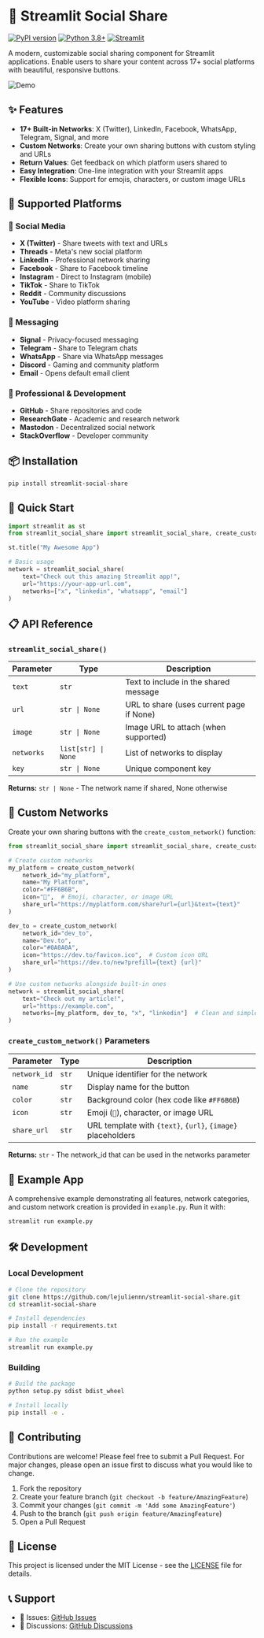 # 🚀 Streamlit Social Share

[![PyPI version](https://badge.fury.io/py/streamlit-social-share.svg)](https://badge.fury.io/py/streamlit-social-share)
[![Python 3.8+](https://img.shields.io/badge/python-3.8+-blue.svg)](https://www.python.org/downloads/)
[![Streamlit](https://img.shields.io/badge/streamlit-1.0+-red.svg)](https://streamlit.io)

A modern, customizable social sharing component for Streamlit applications. Enable users to share your content across 17+ social platforms with beautiful, responsive buttons.

![Demo](https://via.placeholder.com/800x400/1f1f1f/ffffff?text=Streamlit+Social+Share+Demo)

## ✨ Features

- **17+ Built-in Networks**: X (Twitter), LinkedIn, Facebook, WhatsApp, Telegram, Signal, and more
- **Custom Networks**: Create your own sharing buttons with custom styling and URLs
- **Return Values**: Get feedback on which platform users shared to
- **Easy Integration**: One-line integration with your Streamlit apps
- **Flexible Icons**: Support for emojis, characters, or custom image URLs

## 🎯 Supported Platforms

### 📱 Social Media
- **X (Twitter)** - Share tweets with text and URLs
- **Threads** - Meta's new social platform
- **LinkedIn** - Professional network sharing
- **Facebook** - Share to Facebook timeline
- **Instagram** - Direct to Instagram (mobile)
- **TikTok** - Share to TikTok
- **Reddit** - Community discussions
- **YouTube** - Video platform sharing

### 💬 Messaging
- **Signal** - Privacy-focused messaging
- **Telegram** - Share to Telegram chats
- **WhatsApp** - Share via WhatsApp messages
- **Discord** - Gaming and community platform
- **Email** - Opens default email client

### 💼 Professional & Development
- **GitHub** - Share repositories and code
- **ResearchGate** - Academic and research network
- **Mastodon** - Decentralized social network
- **StackOverflow** - Developer community

## 📦 Installation

```bash
pip install streamlit-social-share
```

## 🚀 Quick Start

```python
import streamlit as st
from streamlit_social_share import streamlit_social_share, create_custom_network

st.title("My Awesome App")

# Basic usage
network = streamlit_social_share(
    text="Check out this amazing Streamlit app!",
    url="https://your-app-url.com",
    networks=["x", "linkedin", "whatsapp", "email"]
)
```

## 📋 API Reference

### `streamlit_social_share()`

| Parameter | Type | Description |
|-----------|------|-------------|
| `text` | `str` | Text to include in the shared message |
| `url` | `str \| None` | URL to share (uses current page if None) |
| `image` | `str \| None` | Image URL to attach (when supported) |
| `networks` | `list[str] \| None` | List of networks to display |
| `key` | `str \| None` | Unique component key |

**Returns:** `str | None` - The network name if shared, None otherwise

## 🎨 Custom Networks

Create your own sharing buttons with the `create_custom_network()` function:

```python
from streamlit_social_share import streamlit_social_share, create_custom_network

# Create custom networks
my_platform = create_custom_network(
    network_id="my_platform",
    name="My Platform", 
    color="#FF6B6B",
    icon="🚀",  # Emoji, character, or image URL
    share_url="https://myplatform.com/share?url={url}&text={text}"
)

dev_to = create_custom_network(
    network_id="dev_to",
    name="Dev.to",
    color="#0A0A0A", 
    icon="https://dev.to/favicon.ico",  # Custom icon URL
    share_url="https://dev.to/new?prefill={text} {url}"
)

# Use custom networks alongside built-in ones
network = streamlit_social_share(
    text="Check out my article!",
    url="https://example.com",
    networks=[my_platform, dev_to, "x", "linkedin"]  # Clean and simple!
)
```

### `create_custom_network()` Parameters

| Parameter | Type | Description |
|-----------|------|-------------|
| `network_id` | `str` | Unique identifier for the network |
| `name` | `str` | Display name for the button |
| `color` | `str` | Background color (hex code like `#FF6B6B`) |
| `icon` | `str` | Emoji (`🚀`), character, or image URL |
| `share_url` | `str` | URL template with `{text}`, `{url}`, `{image}` placeholders |

**Returns:** `str` - The network_id that can be used in the networks parameter

## 🚀 Example App

A comprehensive example demonstrating all features, network categories, and custom network creation is provided in `example.py`. Run it with:

```sh
streamlit run example.py
```

## 🛠️ Development

### Local Development

```bash
# Clone the repository
git clone https://github.com/lejuliennn/streamlit-social-share.git
cd streamlit-social-share

# Install dependencies
pip install -r requirements.txt

# Run the example
streamlit run example.py
```

### Building

```bash
# Build the package
python setup.py sdist bdist_wheel

# Install locally
pip install -e .
```

## 🤝 Contributing

Contributions are welcome! Please feel free to submit a Pull Request. For major changes, please open an issue first to discuss what you would like to change.

1. Fork the repository
2. Create your feature branch (`git checkout -b feature/AmazingFeature`)
3. Commit your changes (`git commit -m 'Add some AmazingFeature'`)
4. Push to the branch (`git push origin feature/AmazingFeature`)
5. Open a Pull Request

## 📄 License

This project is licensed under the MIT License - see the [LICENSE](LICENSE) file for details.

## 📞 Support

- 🐛 Issues: [GitHub Issues](https://github.com/lejuliennn/streamlit-social-share/issues)
- 💬 Discussions: [GitHub Discussions](https://github.com/lejuliennn/streamlit-social-share/discussions)

